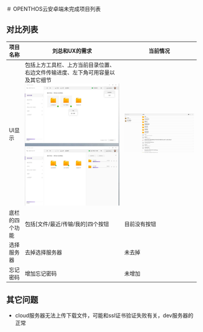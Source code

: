 ＃ OPENTHOS云安卓端未完成项目列表
## 对比列表

项目名称|刘总和UX的需求|当前情况|
-----|-----|-----|
UI显示|包括上方工具栏、上方当前目录位置、右边文件传输进度、左下角可用容量以及其它细节  ![](../../../picture/otocloud_ui1.jpg)|![](../../../picture/otocloud_ui2.png)|
底栏的四个功能|包括[文件/最近/传输/我的]四个按钮|目前没有按钮|
选择服务器|去掉选择服务器|未去掉|
忘记密码|增加忘记密码|未增加|

## 其它问题
   - cloud服务器无法上传下载文件，可能和ssl证书验证失败有关，dev服务器的正常
